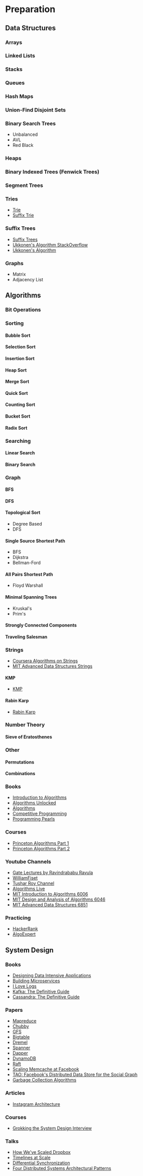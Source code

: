 # Preparation

## Data Structures

### Arrays

### Linked Lists

### Stacks

### Queues

### Hash Maps

### Union-Find Disjoint Sets

### Binary Search Trees

- Unbalanced
- AVL
- Red Black

### Heaps

### Binary Indexed Trees (Fenwick Trees)

### Segment Trees

### Tries

- [Trie](https://www.youtube.com/watch?v=AXjmTQ8LEoI)
- [Suffix Trie](https://www.youtube.com/watch?v=LB-ANFydv30)

### Suffix Trees

- [Suffix Trees](https://www.youtube.com/watch?v=hLsrPsFHPcQ)
- [Ukkonen's Algorithm StackOverflow](https://stackoverflow.com/questions/9452701/ukkonens-suffix-tree-algorithm-in-plain-english/9513423#9513423)
- [Ukkonen's Algorithm](https://www.youtube.com/watch?v=aPRqocoBsFQ&t=1362s)

### Graphs

- Matrix
- Adjacency List

## Algorithms

### Bit Operations

### Sorting

#### Bubble Sort

#### Selection Sort

#### Insertion Sort

#### Heap Sort

#### Merge Sort

#### Quick Sort

#### Counting Sort

#### Bucket Sort

#### Radix Sort

### Searching

#### Linear Search

#### Binary Search

### Graph

#### BFS

#### DFS

#### Topological Sort

- Degree Based
- DFS

#### Single Source Shortest Path

- BFS
- Dijkstra
- Bellman-Ford

#### All Pairs Shortest Path

- Floyd Warshall

#### Minimal Spanning Trees

- Kruskal's
- Prim's

#### Strongly Connected Components

#### Traveling Salesman

### Strings

- [Coursera Algorithms on Strings](https://www.coursera.org/learn/algorithms-on-strings/home/welcome)
- [MIT Advanced Data Structures Strings](https://www.youtube.com/watch?v=NinWEPPrkDQ&list=PLUl4u3cNGP61hsJNdULdudlRL493b-XZf&index=16)

#### KMP

- [KMP](https://www.youtube.com/watch?v=GTJr8OvyEVQ&t=0s)

#### Rabin Karp

- [Rabin Karp](https://www.youtube.com/watch?v=H4VrKHVG5qI&t=4s)

### Number Theory

#### Sieve of Eratosthenes

### Other

#### Permutations

#### Combinations

### Books

- [Introduction to Algorithms](https://www.amazon.com/Introduction-Algorithms-3rd-MIT-Press/dp/0262033844/ref=mt_hardcover?_encoding=UTF8&me=)
- [Algorithms Unlocked](https://www.amazon.com/Algorithms-Unlocked-Press-Thomas-Cormen-ebook/dp/B00H4D1W94/ref=tmm_kin_swatch_0?_encoding=UTF8&qid=1511383087&sr=8-1)
- [Algorithms](https://www.amazon.com/Algorithms-4th-Robert-Sedgewick/dp/032157351X/ref=sr_1_1?ie=UTF8&qid=1511383128&sr=8-1&keywords=algorithms+fourth+edition)
- [Competitive Programming](https://www.amazon.com/Competitive-Programming-3rd-Steven-Halim/dp/B00FG8MNN8/ref=sr_1_1?ie=UTF8&qid=1511383332&sr=8-1&keywords=competitive+programming)
- [Programming Pearls](https://www.amazon.com/Programming-Pearls-Jon-Bentley-ebook/dp/B01EAW7XXU/ref=mt_kindle?_encoding=UTF8&me=)

### Courses

- [Princeton Algorithms Part 1](https://www.coursera.org/learn/algorithms-part1)
- [Princeton Algorithms Part 2](https://www.coursera.org/learn/algorithms-part2)

### Youtube Channels

- [Gate Lectures by Ravindrababu Ravula](https://www.youtube.com/channel/UCJjC1hn78yZqTf0vdTC6wAQ)
- [WilliamFiset](https://www.youtube.com/user/purpongie/videos)
- [Tushar Roy Channel](https://www.youtube.com/user/tusharroy2525)
- [Algorithms Live](https://www.youtube.com/channel/UCBLr7ISa_YDy5qeATupf26w)
- [MIT Introduction to Algorithms 6006](https://www.youtube.com/watch?v=HtSuA80QTyo&list=PLUl4u3cNGP61Oq3tWYp6V_F-5jb5L2iHb)
- [MIT Design and Analysis of Algorithms 6046](https://www.youtube.com/watch?v=2P-yW7LQr08&list=PLUl4u3cNGP6317WaSNfmCvGym2ucw3oGp)
- [MIT Advanced Data Structures 6851](https://www.youtube.com/watch?v=T0yzrZL1py0&list=PLUl4u3cNGP61hsJNdULdudlRL493b-XZf)

### Practicing

- [HackerRank](https://www.hackerrank.com/dashboard)
- [AlgoExpert](https://www.algoexpert.io/)

## System Design

### Books

- [Designing Data Intensive Applications](https://www.amazon.com/Designing-Data-Intensive-Applications-Reliable-Maintainable-ebook/dp/B06XPJML5D/ref=mt_kindle?_encoding=UTF8&me=)
- [Building Microservices](https://www.amazon.com/Building-Microservices-Designing-Fine-Grained-Systems-ebook/dp/B00T3N7XB4/ref=sr_1_1?s=digital-text&ie=UTF8&qid=1511383227&sr=1-1&keywords=building+microservices)
- [I Love Logs](https://www.amazon.com/Heart-Logs-Stream-Processing-Integration-ebook/dp/B00NUGHIU6/ref=mt_kindle?_encoding=UTF8&me=)
- [Kafka: The Definitive Guide](https://www.amazon.com/Kafka-Definitive-Real-Time-Stream-Processing-ebook/dp/B0758ZYVVN/ref=sr_1_1?s=digital-text&ie=UTF8&qid=1511383694&sr=1-1&keywords=kafka+the+definitive+guide)
- [Cassandra: The Definitive Guide](https://www.amazon.com/Cassandra-Definitive-Guide-Distributed-Scale-ebook/dp/B01HQTWMYO/ref=sr_1_1?s=digital-text&ie=UTF8&qid=1511383726&sr=1-1&keywords=cassandra+the+definitive+guide)

### Papers

- [Mapreduce](https://research.google.com/archive/mapreduce.html)
- [Chubby](https://research.google.com/archive/chubby.html)
- [GFS](https://research.google.com/archive/gfs.html)
- [Bigtable](https://research.google.com/archive/bigtable.html)
- [Dremel](https://research.google.com/pubs/pub36632.html)
- [Spanner](https://research.google.com/archive/spanner.html)
- [Dapper](https://static.googleusercontent.com/media/research.google.com/en//archive/papers/dapper-2010-1.pdf)
- [DynamoDB](http://www.allthingsdistributed.com/files/amazon-dynamo-sosp2007.pdf)
- [Raft](https://raft.github.io/raft.pdf)
- [Scaling Memcache at Facebook](https://cs.uwaterloo.ca/~brecht/courses/854-Emerging-2014/readings/key-value/fb-memcached-nsdi-2013.pdf)
- [TAO: Facebook's Distributed Data Store for the Social Graph](https://cs.uwaterloo.ca/~brecht/courses/854-Emerging-2014/readings/data-store/tao-facebook-distributed-datastore-atc-2013.pdf)
- [Garbage Collection Algorithms](https://courses.cs.washington.edu/courses/csep521/07wi/prj/rick.pdf)

### Articles

- [Instagram Architecture](http://highscalability.com/blog/2011/12/6/instagram-architecture-14-million-users-terabytes-of-photos.html)

### Courses

- [Grokking the System Design Interview](https://www.educative.io/collection/5668639101419520/5649050225344512)

### Talks

- [How We've Scaled Dropbox](https://www.youtube.com/watch?v=PE4gwstWhmc)
- [Timelines at Scale](https://www.infoq.com/presentations/Twitter-Timeline-Scalability?utm_source=presentations_about_qcon_sf2012&utm_medium=link&utm_campaign=qcon_sf2012)
- [Differential Synchronization](https://www.youtube.com/watch?v=S2Hp_1jqpY8)
- [Four Distributed Systems Architectural Patterns](https://www.youtube.com/watch?v=tpspO9K28PM)
